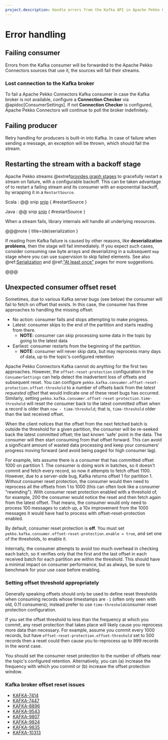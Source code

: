 ```yaml
---
project.description: Handle errors from the Kafka API in Apache Pekko Connectors Kafka.
---
```

# Error handling

## Failing consumer

Errors from the Kafka consumer will be forwarded to the Apache Pekko Connectors sources that use it, the sources will fail their streams.

### Lost connection to the Kafka broker

To fail a Apache Pekko Connectors Kafka consumer in case the Kafka broker is not available, configure a **Connection Checker** via @apidoc[ConsumerSettings]. If not **Connection Checker** is configured, Apache Pekko Connectors will continue to poll the broker indefinitely.


## Failing producer

Retry handling for producers is built-in into Kafka. In case of failure when sending a message, an exception will be thrown, which should fail the stream. 

## Restarting the stream with a backoff stage

Apache Pekko streams @extref[provides graph stages](pekko:stream/stream-error.html#delayed-restarts-with-a-backoff-stage)
to gracefully restart a stream on failure, with a configurable backoff. This can be taken advantage of to restart a failing stream and its consumer with an exponential backoff, by wrapping it in a `RestartSource`.

Scala
: @@ snip [snip](/tests/src/test/scala/docs/scaladsl/ConsumerExample.scala) { #restartSource }

Java
: @@ snip [snip](/java-tests/src/test/java/docs/javadsl/ConsumerExampleTest.java) { #restartSource }

When a stream fails, library internals will handle all underlying resources.

@@@note { title=(de)serialization }

If reading from Kafka failure is caused by other reasons, like **deserialization problems**, then the stage will fail immediately. If you expect such cases, consider
consuming raw byte arrays and deserializing in a subsequent `map` stage where you can use supervision to skip failed elements. See also @ref:[Serialization](serialization.md) and @ref:["At least once"](atleastonce.md) pages for more suggestions.

@@@

## Unexpected consumer offset reset

Sometimes, due to various Kafka server bugs (see below) the consumer will fail to fetch on offset that
 exists. In this case, the consumer has three approaches to handling the missing offset:
 
  * No action: consumer fails and stops attempting to make progress.
  * Latest: consumer skips to the end of the partition and starts reading from there. 
    - **NOTE**: consumer can skip processing some data in the topic by going to the latest data
  * Earliest: consumer restarts from the beginning of the partition.
    - **NOTE**: consumer will never skip data, but may reprocess many days of data, up to the topic's configured
   retention

Apache Pekko Connectors Kafka cannot do anything for the first two approaches. However, the `offset-reset-protection` configuration in
 the `ConsumerSettings` can help detect the inadvertent loss of offsets and subsequent reset. You can configure 
`pekko.kafka.consumer.offset-reset-protection.offset-threshold` to a number of offsets back from the _latest requested
 offset_ that would indicate one of these reset bugs has occurred. Similarly, setting 
`pekko.kafka.consumer.offset-reset-protection.time-threshold` will reset the consumer back to the latest committed offset
 when a record is older than `now - time-threshold`; that is, `time-threshold` older than the last received offset.

When the client notices that the offset from the next fetched batch is outside the threshold for a given partition, the
consumer will be re-seeked back the latest committed offset; the last known 'safe' point in the data. The consumer will
then start consuming from that offset forward. This can avoid a significant amount of wasted data processing and keep
 your consumers' progress moving forward (and avoid being paged for high consumer lag).

For example, lets assume there is a consumer that has committed offset 1000 on partition 1. The consumer is doing
work in batches, so it doesn't commit and fetch every record, so now it attempts to fetch offset 1100. However, due
to a server-side bug, Kafka returns offset 1 for partition 1. Without consumer reset protection, the consumer
 would then need to reprocess all the offsets from 1 to 1000 (this can often look like a consumer "rewinding"). With 
consumer reset protection enabled with a threshold of, for example, 200 the consumer would notice the reset and then
fetch again from the latest offset. That means, the consumer would only need to process 100 messages to catch up, a
10x improvement from the 1000 messages it would have had to process with offset-reset-protection enabled.

By default, consumer reset protection is **off**. You must set 
`pekko.kafka.consumer.offset-reset-protection.enable = true`, and set one of the thresholds, to enable it.

Internally, the consumer attempts to avoid too much overhead in checking each batch, so it verifies only that the first
and the last offset in each received batch for each partition are within the threshold. This should have a minimal
impact on consumer performance, but as always, be sure to benchmark for your use case before enabling. 

### Setting offset threshold appropriately

Generally speaking offsets should only be used to define reset thresholds when consuming records whose timestamps are
 `-1` (often only seen with old, 0.11 consumers); instead prefer to use `time-threshold`consumer reset protection
 configuration. 

If you set the offset threshold to less than the frequency at which you commit, any reset protection that takes
place will likely cause you reprocess more data than necessary. For example, assume you commit every 1000 records, but
have `offset-reset-protection.offset-threshold` set to 500 records then a reset could then cause you to-reprocess up to
999 records in the worst case. 

You should set the consumer reset protection to the number of offsets near the topic's configured retention. 
Alternatively, you can  (a) increase the frequency with which you commit or (b) increase the offset protection window.

### Kafka broker offset reset issues

 * [KAFKA-7414](https://issues.apache.org/jira/browse/KAFKA-7414)
 * [KAFKA-7447](https://issues.apache.org/jira/browse/KAFKA-7447)
 * [KAFKA-8896](https://issues.apache.org/jira/browse/KAFKA-8896)
 * [KAFKA-9543](https://issues.apache.org/jira/browse/KAFKA-9543)
 * [KAFKA-9807](https://issues.apache.org/jira/browse/KAFKA-9807)
 * [KAFKA-9824](https://issues.apache.org/jira/browse/KAFKA-9824)
 * [KAFKA-9835](https://issues.apache.org/jira/browse/KAFKA-9835)
 * [KAFKA-10313](https://issues.apache.org/jira/browse/KAFKA-10313) 

